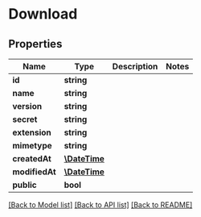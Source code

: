 # Download

## Properties
Name | Type | Description | Notes
------------ | ------------- | ------------- | -------------
**id** | **string** |  | 
**name** | **string** |  | 
**version** | **string** |  | 
**secret** | **string** |  | 
**extension** | **string** |  | 
**mimetype** | **string** |  | 
**createdAt** | [**\DateTime**](\DateTime.md) |  | 
**modifiedAt** | [**\DateTime**](\DateTime.md) |  | 
**public** | **bool** |  | 

[[Back to Model list]](../README.md#documentation-for-models) [[Back to API list]](../README.md#documentation-for-api-endpoints) [[Back to README]](../README.md)


